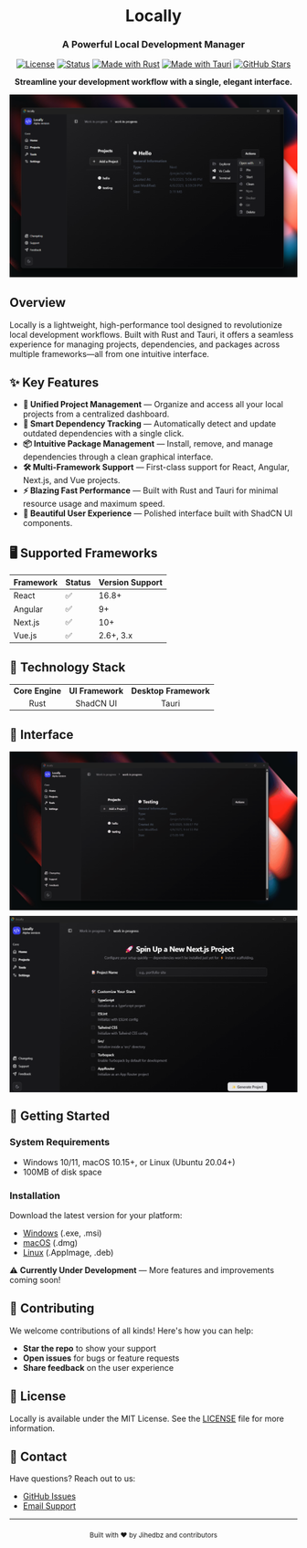 <div align="center">
  
# Locally

### A Powerful Local Development Manager

[![License](https://img.shields.io/badge/license-Closed%20Source-red.svg)]()
[![Status](https://img.shields.io/badge/status-under%20development-green.svg)](https://github.com/Jihedbz/locally)
[![Made with Rust](https://img.shields.io/badge/Made%20with-Rust-orange?style=flat&logo=rust)](https://www.rust-lang.org/)
[![Made with Tauri](https://img.shields.io/badge/Made%20with-Tauri-blue?style=flat&logo=tauri)](https://tauri.app/)
[![GitHub Stars](https://img.shields.io/github/stars/Jihedbz/locally.svg)](https://github.com/Jihedbz/locally/stargazers)

</div>

<p align="center">
  <strong>Streamline your development workflow with a single, elegant interface.</strong>
</p>

<div align="center">
    <img src="assets/screenshot_1.png" alt="Dashboard View" width="600"/>
</div>

## Overview

Locally is a lightweight, high-performance tool designed to revolutionize local development workflows. Built with Rust and Tauri, it offers a seamless experience for managing projects, dependencies, and packages across multiple frameworks—all from one intuitive interface.

## ✨ Key Features

- **📂 Unified Project Management** — Organize and access all your local projects from a centralized dashboard.
- **🔄 Smart Dependency Tracking** — Automatically detect and update outdated dependencies with a single click.
- **📦 Intuitive Package Management** — Install, remove, and manage dependencies through a clean graphical interface.
- **🛠️ Multi-Framework Support** — First-class support for React, Angular, Next.js, and Vue projects.
- **⚡ Blazing Fast Performance** — Built with Rust and Tauri for minimal resource usage and maximum speed.
- **🎨 Beautiful User Experience** — Polished interface built with ShadCN UI components.

## 🖥️ Supported Frameworks

| Framework | Status | Version Support |
|-----------|--------|-----------------|
| React     | ✅     | 16.8+ |
| Angular   | ✅     | 9+ |
| Next.js   | ✅     | 10+ |
| Vue.js    | ✅     | 2.6+, 3.x |

## 🔧 Technology Stack

<table>
  <tr>
    <td align="center"><strong>Core Engine</strong></td>
    <td align="center"><strong>UI Framework</strong></td>
    <td align="center"><strong>Desktop Framework</strong></td>
  </tr>
  <tr>
    <td align="center">Rust</td>
    <td align="center">ShadCN UI</td>
    <td align="center">Tauri</td>
  </tr>
</table>

## 💫 Interface

<div align="center">
  <div style="display: flex; flex-wrap: wrap; justify-content: center; gap: 10px;">
      <img src="assets/clean_function.gif" alt="Locally in action" width="700"/>
      <img src="assets/Screenshot_2.png" alt="Locally in action" width="700"/>

  </div>
</div>

## 🚀 Getting Started

### System Requirements

- Windows 10/11, macOS 10.15+, or Linux (Ubuntu 20.04+)
- 100MB of disk space

### Installation

Download the latest version for your platform:

- [Windows](https://github.com/Jihedbz/locally/releases) (.exe, .msi)
- [macOS](https://github.com/Jihedbz/locally/releases) (.dmg)
- [Linux](https://github.com/Jihedbz/locally/releases) (.AppImage, .deb)

⚠️ **Currently Under Development** — More features and improvements coming soon!

## 🤝 Contributing

We welcome contributions of all kinds! Here's how you can help:

- **Star the repo** to show your support
- **Open issues** for bugs or feature requests
- **Share feedback** on the user experience


## 📜 License

Locally is available under the MIT License. See the [LICENSE](LICENSE) file for more information.

## 📮 Contact

Have questions? Reach out to us:

- [GitHub Issues](https://github.com/Jihedbz/locally/issues)
- [Email Support](mailto:jih3db@gmail.com)

---

<div align="center">
  <sub>Built with ❤️ by Jihedbz and contributors</sub>
</div>
